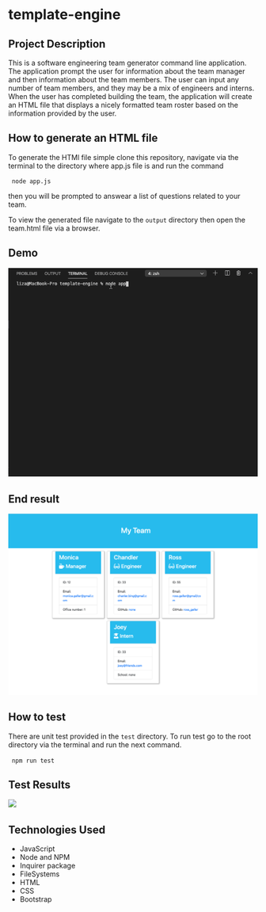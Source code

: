 # template-engine

## Project Description
This is a software engineering team generator command line application. The application prompt the user for information about the team manager and then information about the team members. The user can input any number of team members, and they may be a mix of engineers and interns. When the user has completed building the team, the application will create an HTML file that displays a nicely formatted team roster based on the information provided by the user.

## How to generate an HTML file

To generate the HTMl file simple  clone this repository, navigate via the terminal to the directory where app.js file is and run the command
```
 node app.js
```
then you will be prompted to answear a list of questions related to your team.

To view the generated file  navigate to the ```output``` directory then open the team.html file via a browser.

## Demo 
![](img/demo.gif)
## End result
![](img/img.png)

## How to test
There are unit test provided in the ```test``` directory. To run test go to the root directory via the terminal and run the next command.

``` npm run test```

## Test Results
![](img/test.png)

## Technologies Used
- JavaScript
- Node and NPM
- Inquirer package
- FileSystems
- HTML
- CSS
- Bootstrap

